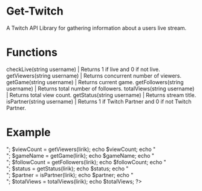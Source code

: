 # Get-Twitch
A Twitch API Library for gathering information about a users live stream.

# Functions
checkLive(string username) | Returns 1 if live and 0 if not live.
getViewers(string username) | Returns concurrent number of viewers.
getGame(string username) | Returns current game.
getFollowers(string username) | Returns total number of followers.
totalViews(string username) | Returns total view count.
getStatus(string username) | Returns stream title.
isPartner(string username) | Returns 1 if Twitch Partner and 0 if not Twitch Partner.

# Example
<?php
	include 'checkTwitch.php';
	
	$online = checkLive(lirik);
	echo $online;
	
	echo "<br>";
	
	$viewCount = getViewers(lirik);
	echo $viewCount;
	
	echo "<br>";
	
	$gameName = getGame(lirik);
	echo $gameName;
	
	echo "<br>";
	
	$followCount = getFollowers(lirik);
	echo $followCount;
	
	echo "<br>";
	
	$status = getStatus(lirik);
	echo $status;
	
	echo "<br>";
	
	$partner = isPartner(lirik);
	echo $partner;
	
	echo "<br>";
	
	$totalViews = totalViews(lirik);
	echo $totalViews;
?>
